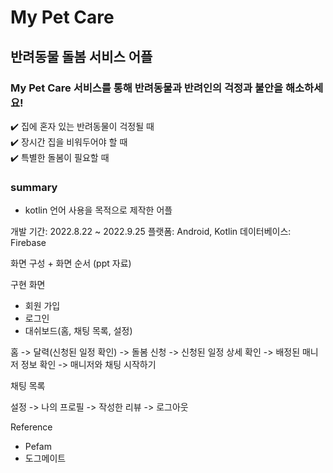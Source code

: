 # My Pet Care

## 반려동물 돌봄 서비스 어플
### My Pet Care 서비스를 통해 반려동물과 반려인의 걱정과 불안을 해소하세요!</br>
✔️ 집에 혼자 있는 반려동물이 걱정될 때</br>
✔️ 장시간 집을 비워두어야 할 때</br>
✔️ 특별한 돌봄이 필요할 때</br>

### summary
+ kotlin 언어 사용을 목적으로 제작한 어플


개발 기간: 2022.8.22 ~ 2022.9.25
플랫폼: Android, Kotlin
데이터베이스: Firebase

화면 구성 + 화면 순서
(ppt 자료)


구현 화면
- 회원 가입
- 로그인
- 대쉬보드(홈, 채팅 목록, 설정)

홈
-> 달력(신청된 일정 확인)
-> 돌봄 신청
-> 신청된 일정 상세 확인
-> 배정된 매니저 정보 확인
-> 매니저와 채팅 시작하기

채팅 목록

설정
-> 나의 프로필
-> 작성한 리뷰
-> 로그아웃

Reference
* Pefam
* 도그메이트
